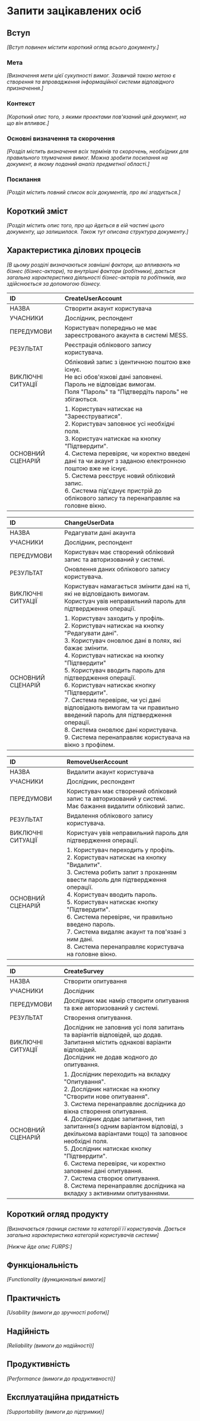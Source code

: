 # Запити зацікавлених осіб

## Вступ

*[Вступ повинен містити короткий огляд всього документу.]*

### Мета 

*[Визначення мети цієї сукупності вимог. Зазвичай такою метою є створення та впровадження 
 інформаційної системи відповідного призначення.]*

### Контекст

*[Короткий опис того, з якими проектами пов'язаний цей документ, на що він впливає.]*


### Основні визначення та скорочення

*[Розділ містить визначення всіх термінів та скорочень, необхідних для правильного
тлумачення вимог. Можна зробити посилання на документ, в якому поданий аналіз предметної області.]*


### Посилання

*[Розділ містить повний список всіх документів, про які згадується.]*


## Короткий зміст

*[Розділ містить опис того, про що йдеться в еій частині цього документу, що залишилася. 
Також тут описана структура документу.]*

## Характеристика ділових процесів

*[В цьому розділі визначаються зовнішні фактори, що впливають на бізнес (бізнес-актори), 
та внутрішні фактори (робітники), дається загальна характеристика діяльності бізнес-акторів 
та робітників, яка здійснюється за допомогою бізнесу.*

| ID  | CreateUserAccount |
| :------------- | :------------- |
| НАЗВА | Створити акаунт користувача  |
| УЧАСНИКИ | Дослідник, респондент  |
| ПЕРЕДУМОВИ | Користувач попередньо не має зареєстрованого акаунта в системі MESS.  |
| РЕЗУЛЬТАТ | Реєстрація облікового запису користувача.  |
| ВИКЛЮЧНІ СИТУАЦІЇ | Обліковий запис з ідентичною поштою вже існує.<br/>Не всі обов'язкові дані заповнені.<br/>Пароль не відповідає вимогам.<br/>Поля "Пароль" та "Підтвердіть пароль" не збігаються.<br/>|
| ОСНОВНИЙ СЦЕНАРІЙ | 1. Користувач натискає на "Зареєструватися".<br/>2. Користувач заповнює усі необхідні поля.<br/>3. Користуач натискає на кнопку "Підтвердити".<br/>4. Система перевіряє, чи коректно введені дані та чи акаунт з заданою електронною поштою вже не існує.<br/>5. Система реєструє новий обліковий запис.<br/>6. Система під'єднує пристрій до облікового запису та перенаправляє на головне вікно.   |

| ID  | ChangeUserData |
| :------------- | :------------- |
| НАЗВА | Редагувати дані акаунта  |
| УЧАСНИКИ | Дослідник, респондент  |
| ПЕРЕДУМОВИ | Користувач має створений обліковий запис та авторизований у системі.  |
| РЕЗУЛЬТАТ | Оновлення даних облікового запису користувача.  |
| ВИКЛЮЧНІ СИТУАЦІЇ | Користувач намагається змінити дані на ті, які не відповідають вимогам.<br/>Користуач увів неправильний пароль для підтвердження операції.|
| ОСНОВНИЙ СЦЕНАРІЙ | 1. Користувач заходить у профіль.<br/>2. Користувач натискає на кнопку "Редагувати дані".<br/>3. Користувач оновлює дані в полях, які бажає змінити.<br/>4. Користувач натискає на кнопку "Підтвердити"<br/>5. Користувач вводить пароль для підтвердження операції.<br/>6. Користувач натискає кнопку "Підтвердити".<br/>7. Система перевіряє, чи усі дані відповідають вимогам та чи правильно введений пароль для підтвердження операції.<br/>8. Система оновлює дані користувача.<br/>9. Система перенаправляє користувача на вікно з профілем.   |

| ID  | RemoveUserAccount |
| :------------- | :------------- |
| НАЗВА | Видалити акаунт користувача  |
| УЧАСНИКИ | Дослідник, респондент  |
| ПЕРЕДУМОВИ | Користувач має створений обліковий запис та авторизований у системі.<br/> Має бажання видалити обліковий запис.  |
| РЕЗУЛЬТАТ | Видалення облікового запису користувача.  |
| ВИКЛЮЧНІ СИТУАЦІЇ | Користуач увів неправильний пароль для підтвердження операції.|
| ОСНОВНИЙ СЦЕНАРІЙ | 1. Користувач переходить у профіль.<br/>2. Користувач натискає на кнопку "Видалити".<br/>3. Система робить запит з проханням ввести пароль для підтвердження операції.<br/>4. Користувач вводить пароль.<br/>5. Користувач натискає кнопку "Підтвердити".<br/>6. Система перевіряє, чи правильно введено пароль.<br/>7. Система видаляє акаунт та пов'язані з ним дані.<br/>8. Система перенаправляє користувача на головне вікно.   |

| ID  | CreateSurvey |
| :------------- | :------------- |
| НАЗВА | Створити опитування  |
| УЧАСНИКИ | Дослідник  |
| ПЕРЕДУМОВИ | Дослідник має намір створити опитування та вже авторизований у системі.  |
| РЕЗУЛЬТАТ | Створення опитування.  |
| ВИКЛЮЧНІ СИТУАЦІЇ | Дослідник не заповнив усі поля запитань та варіантів відповідей, що додав.<br/>Запитання містить однакові варіанти відповідей.<br/>Дослідник не додав жодного до опитування.|
| ОСНОВНИЙ СЦЕНАРІЙ | 1. Дослідник переходить на вкладку "Опитування".<br/>2. Дослідник натискає на кнопку "Створити нове опитування".<br/>3. Система перенаправляє дослідника до вікна створення опитування.<br/>4. Дослідник додає запитання, тип запитання(з одним варіантом відповіді, з декількома варіантами тощо) та заповнює необхідні поля.<br/>5. Дослідник натискає кнопку "Підтвердити".<br/>6. Система перевіряє, чи коректно заповнені дані опитування.<br/>7. Система створює опитування.<br/>8. Система перенаправляє дослідника на вкладку з активними опитуваннями.   |

## Короткий огляд продукту

*[Визначається границя системи та категорії її користувачів. Дається загальна характеристика категорій користувачів
системи]*

*[Нижче йде опис FURPS:]*


## Функціональність

*[Functionality (функциональні вимоги)]*

## Практичність

*[Usability (вимоги до зручності роботи)]*

## Надійність

*[Reliability (вимоги до надійності)]*

## Продуктивність

*[Performance (вимоги до продуктивності)]*

## Експлуатаційна придатність

*[Supportability (вимоги до підтримки)]*
